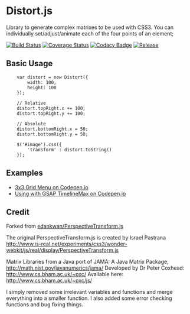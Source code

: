 # Distort.js

Library to generate complex matrixes to be used with CSS3. You can individually
set/adjust/animate each of the four points of an element;

[![Build Status](http://img.shields.io/travis/isuttell/distort.svg?style=flat)](https://travis-ci.org/isuttell/distort)
[![Coverage Status](https://img.shields.io/coveralls/isuttell/distort.svg?style=flat)](https://coveralls.io/r/isuttell/distort)
[![Codacy Badge](https://www.codacy.com/project/badge/acc9c0ea49c7433fb86216e3aaebce5c)](https://www.codacy.com/public/isuttell/distort)
[![Release](http://img.shields.io/github/release/isuttell/distort.svg?style=flat)](https://github.com/isuttell/distort/tarball/master)

## Basic Usage
````
    var distort = new Distort({
        width: 100,
        height: 100
    });

    // Relative
    distort.topRight.x += 100;
    distort.topRight.y += 100;

    // Absolute
    distort.bottomRight.x = 50;
    distort.bottomRight.y = 50;

    $('#image').css({
        'transform' : distort.toString()
    });
````

## Examples

* [3x3 Grid Menu on Codepen.io](http://codepen.io/isuttell/full/Wbbwyd/)
* [Using with GSAP TimelineMax on Codepen.io](http://codepen.io/isuttell/full/yyyjmX/)

## Credit
Forked from [edankwan/PerspectiveTransform.js](https://github.com/edankwan/PerspectiveTransform.js)

The original PerspectiveTransform.js is created by  Israel Pastrana
http://www.is-real.net/experiments/css3/wonder-webkit/js/real/display/PerspectiveTransform.js

Matrix Libraries from a Java port of JAMA: A Java Matrix Package, http://math.nist.gov/javanumerics/jama/
Developed by Dr Peter Coxhead: http://www.cs.bham.ac.uk/~pxc/
Available here: http://www.cs.bham.ac.uk/~pxc/js/

I simply removed some irrelevant variables and functions and merge everything into a smaller function. I also added some error checking functions and bug fixing things.
